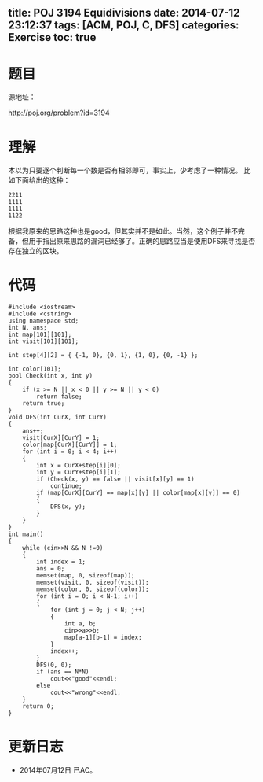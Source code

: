 ﻿title: POJ 3194 Equidivisions
date: 2014-07-12 23:12:37
tags: [ACM, POJ, C, DFS]
categories: Exercise
toc: true
---
# 题目
源地址：

http://poj.org/problem?id=3194

# 理解
本以为只要逐个判断每一个数是否有相邻即可，事实上，少考虑了一种情况。
比如下面给出的这种：

```
2211
1111
1111
1122

```
根据我原来的思路这种也是good，但其实并不是如此。当然，这个例子并不完备，但用于指出原来思路的漏洞已经够了。正确的思路应当是使用DFS来寻找是否存在独立的区块。

<!-- more -->

# 代码

```
#include <iostream>
#include <cstring>
using namespace std;
int N, ans;
int map[101][101];
int visit[101][101];

int step[4][2] = { {-1, 0}, {0, 1}, {1, 0}, {0, -1} };

int color[101];
bool Check(int x, int y)
{
    if (x >= N || x < 0 || y >= N || y < 0)
        return false;
    return true;
}
void DFS(int CurX, int CurY)
{
    ans++;
    visit[CurX][CurY] = 1;
    color[map[CurX][CurY]] = 1;
    for (int i = 0; i < 4; i++)
    {
        int x = CurX+step[i][0];
        int y = CurY+step[i][1];
        if (Check(x, y) == false || visit[x][y] == 1)
            continue;
        if (map[CurX][CurY] == map[x][y] || color[map[x][y]] == 0)
        {
            DFS(x, y);
        }
    }
}
int main()
{
    while (cin>>N && N !=0)
    {
        int index = 1;
        ans = 0;
        memset(map, 0, sizeof(map));
        memset(visit, 0, sizeof(visit));
        memset(color, 0, sizeof(color));
        for (int i = 0; i < N-1; i++)
        {
            for (int j = 0; j < N; j++)
            {
                int a, b;
                cin>>a>>b;
                map[a-1][b-1] = index;
            }
            index++;
        }
        DFS(0, 0);
        if (ans == N*N)
            cout<<"good"<<endl;
        else
            cout<<"wrong"<<endl;
    }
    return 0;
}

```

# 更新日志
- 2014年07月12日 已AC。